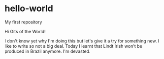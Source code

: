 # hello-world
My first repository

Hi Gits of the World!

I don't know yet why I'm doing this but let's give it a try for something new.
I like to write so not a big deal. 
Today I learnt that Lindt Irish won't be produced in Brazil anymore. I'm devasted.
